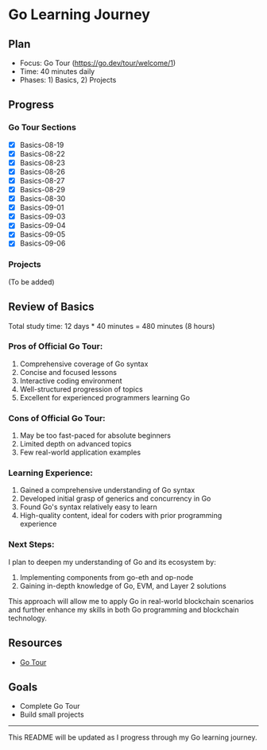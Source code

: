 # Go Learning Journey

## Plan

- Focus: Go Tour (https://go.dev/tour/welcome/1)
- Time: 40 minutes daily
- Phases: 1) Basics, 2) Projects

## Progress

### Go Tour Sections

- [X] Basics-08-19
- [X] Basics-08-22
- [X] Basics-08-23
- [X] Basics-08-26
- [X] Basics-08-27
- [X] Basics-08-29
- [X] Basics-08-30
- [X] Basics-09-01
- [X] Basics-09-03
- [X] Basics-09-04
- [X] Basics-09-05
- [X] Basics-09-06

### Projects

(To be added)

## Review of Basics

Total study time: 12 days * 40 minutes = 480 minutes (8 hours)

### Pros of Official Go Tour:

1. Comprehensive coverage of Go syntax
2. Concise and focused lessons
3. Interactive coding environment
4. Well-structured progression of topics
5. Excellent for experienced programmers learning Go

### Cons of Official Go Tour:

1. May be too fast-paced for absolute beginners
2. Limited depth on advanced topics
3. Few real-world application examples

### Learning Experience:

1. Gained a comprehensive understanding of Go syntax
2. Developed initial grasp of generics and concurrency in Go
3. Found Go's syntax relatively easy to learn
4. High-quality content, ideal for coders with prior programming experience

### Next Steps:

I plan to deepen my understanding of Go and its ecosystem by:

1. Implementing components from go-eth and op-node
2. Gaining in-depth knowledge of Go, EVM, and Layer 2 solutions

This approach will allow me to apply Go in real-world blockchain scenarios and further enhance my skills in both Go programming and blockchain technology.

## Resources

- [Go Tour](https://go.dev/tour/welcome/1)

## Goals

- Complete Go Tour
- Build small projects

---

This README will be updated as I progress through my Go learning journey.
